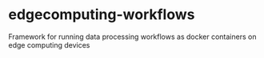 # edgecomputing-workflows
Framework for running data processing workflows as docker containers on edge computing devices
